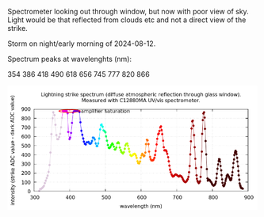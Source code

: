 Spectrometer looking out through window, but now with poor view of sky. Light would be that 
reflected from clouds etc and not a direct view of the strike.

Storm on night/early morning of 2024-08-12.

Spectrum peaks at wavelenghts (nm):

354
386
418
490
618
656
745
777
820
866


![Lightning strike spectrum](./strike_spectrum.png)

